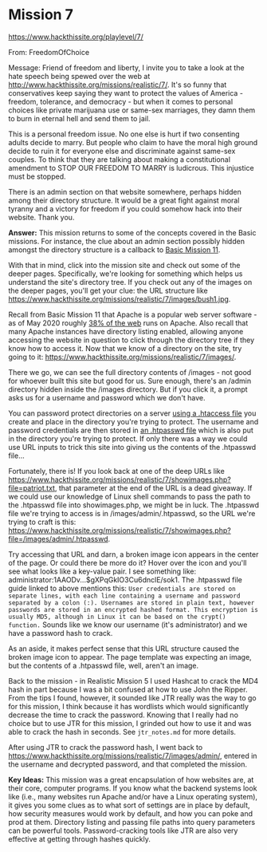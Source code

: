 # Mission 7
https://www.hackthissite.org/playlevel/7/

From: FreedomOfChoice

Message: Friend of freedom and liberty, I invite you to take a look at the hate speech being spewed over the web at http://www.hackthissite.org/missions/realistic/7/. It's so funny that conservatives keep saying they want to protect the values of America - freedom, tolerance, and democracy - but when it comes to personal choices like private marijuana use or same-sex marriages, they damn them to burn in eternal hell and send them to jail.

This is a personal freedom issue. No one else is hurt if two consenting adults decide to marry. But people who claim to have the moral high ground decide to ruin it for everyone else and discriminate against same-sex couples. To think that they are talking about making a constitutional amendment to STOP OUR FREEDOM TO MARRY is ludicrous. This injustice must be stopped.

There is an admin section on that website somewhere, perhaps hidden among their directory structure. It would be a great fight against moral tyranny and a victory for freedom if you could somehow hack into their website. Thank you.

**Answer:** This mission returns to some of the concepts covered in the Basic missions. For instance, the clue about an admin section possibly hidden amongst the directory structure is a callback to [Basic Mission 11](https://github.com/jasonally/hack_this_site_missions/blob/master/basic/mission_11.md).

With that in mind, click into the mission site and check out some of the deeper pages. Specifically, we're looking for something which helps us understand the site's directory tree. If you check out any of the images on the deeper pages, you'll get your clue: the URL structure like https://www.hackthissite.org/missions/realistic/7/images/bush1.jpg.

Recall from Basic Mission 11 that Apache is a popular web server software - as of May 2020 roughly [38% of the web](https://w3techs.com/technologies/history_overview/web_server) runs on Apache. Also recall that many Apache instances have directory listing enabled, allowing anyone accessing the website in question to click through the directory tree if they know how to access it. Now that we know of a directory on the site, try going to it: https://www.hackthissite.org/missions/realistic/7/images/.

There we go, we can see the full directory contents of /images - not good for whoever built this site but good for us. Sure enough, there's an /admin directory hidden inside the /images directory. But if you click it, a prompt asks us for a username and password which we don't have.

You can password protect directories on a server [using a .htaccess file](https://www.hostwinds.com/guide/password-protect-files-directories-htaccess/) you create and place in the directory you're trying to protect. The username and password credentials are then stored in [an .htpasswd file](https://www.hostwinds.com/guide/create-use-htpasswd/) which is also put in the directory you're trying to protect. If only there was a way we could use URL inputs to trick this site into giving us the contents of the .htpasswd file...

Fortunately, there is! If you look back at one of the deep URLs like https://www.hackthissite.org/missions/realistic/7/showimages.php?file=patriot.txt, that parameter at the end of the URL is a dead giveaway. If we could use our knowledge of Linux shell commands to pass the path to the .htpasswd file into showimages.php, we might be in luck. The .htpasswd file we're trying to access is in /images/admin/.htpasswd, so the URL we're trying to craft is this: https://www.hackthissite.org/missions/realistic/7/showimages.php?file=/images/admin/.htpasswd.

Try accessing that URL and darn, a broken image icon appears in the center of the page. Or could there be more do it? Hover over the icon and you'll see what looks like a key-value pair. I see something like: administrator:$1$AAODv...$gXPqGkIO3Cu6dnclE/sok1. The .htpasswd file guide linked to above mentions this: `User credentials are stored on separate lines, with each line containing a username and password separated by a colon (:). Usernames are stored in plain text, however passwords are stored in an encrypted hashed format. This encryption is usually MD5, although in Linux it can be based on the crypt() function.` Sounds like we know our username (it's administrator) and we have a password hash to crack.

As an aside, it makes perfect sense that this URL structure caused the broken image icon to appear. The page template was expecting an image, but the contents of a .htpasswd file, well, aren't an image.

Back to the mission - in Realistic Mission 5 I used Hashcat to crack the MD4 hash in part because I was a bit confused at how to use John the Ripper. From the tips I found, however, it sounded like JTR really was the way to go for this mission, I think because it has wordlists which would significantly decrease the time to crack the password. Knowing that I really had no choice but to use JTR for this mission, I grinded out how to use it and was able to crack the hash in seconds. See `jtr_notes.md` for more details.

After using JTR to crack the password hash, I went back to https://www.hackthissite.org/missions/realistic/7/images/admin/, entered in the username and decrypted password, and that completed the mission.

**Key Ideas:** This mission was a great encapsulation of how websites are, at their core, computer programs. If you know what the backend systems look like (i.e., many websites run Apache and/or have a Linux operating system), it gives you some clues as to what sort of settings are in place by default, how security measures would work by default, and how you can poke and prod at them. Directory listing and passing file paths into query parameters can be powerful tools. Password-cracking tools like JTR are also very effective at getting through hashes quickly.